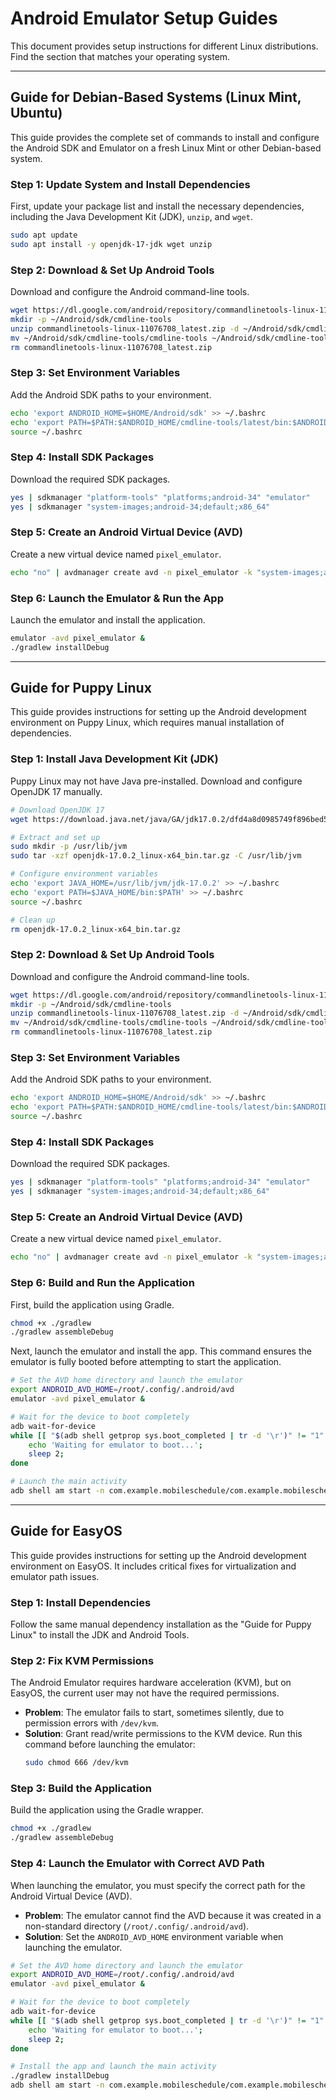 # Android Emulator Setup Guides

This document provides setup instructions for different Linux distributions. Find the section that matches your operating system.

---

## Guide for Debian-Based Systems (Linux Mint, Ubuntu)

This guide provides the complete set of commands to install and configure the Android SDK and Emulator on a fresh Linux Mint or other Debian-based system.

### Step 1: Update System and Install Dependencies

First, update your package list and install the necessary dependencies, including the Java Development Kit (JDK), `unzip`, and `wget`.

```bash
sudo apt update
sudo apt install -y openjdk-17-jdk wget unzip
```

### Step 2: Download & Set Up Android Tools

Download and configure the Android command-line tools.

```bash
wget https://dl.google.com/android/repository/commandlinetools-linux-11076708_latest.zip
mkdir -p ~/Android/sdk/cmdline-tools
unzip commandlinetools-linux-11076708_latest.zip -d ~/Android/sdk/cmdline-tools
mv ~/Android/sdk/cmdline-tools/cmdline-tools ~/Android/sdk/cmdline-tools/latest
rm commandlinetools-linux-11076708_latest.zip
```

### Step 3: Set Environment Variables

Add the Android SDK paths to your environment.

```bash
echo 'export ANDROID_HOME=$HOME/Android/sdk' >> ~/.bashrc
echo 'export PATH=$PATH:$ANDROID_HOME/cmdline-tools/latest/bin:$ANDROID_HOME/platform-tools:$ANDROID_HOME/emulator' >> ~/.bashrc
source ~/.bashrc
```

### Step 4: Install SDK Packages

Download the required SDK packages.

```bash
yes | sdkmanager "platform-tools" "platforms;android-34" "emulator"
yes | sdkmanager "system-images;android-34;default;x86_64"
```

### Step 5: Create an Android Virtual Device (AVD)

Create a new virtual device named `pixel_emulator`.

```bash
echo "no" | avdmanager create avd -n pixel_emulator -k "system-images;android-34;default;x86_64"
```

### Step 6: Launch the Emulator & Run the App

Launch the emulator and install the application.

```bash
emulator -avd pixel_emulator &
./gradlew installDebug
```

---

## Guide for Puppy Linux

This guide provides instructions for setting up the Android development environment on Puppy Linux, which requires manual installation of dependencies.

### Step 1: Install Java Development Kit (JDK)

Puppy Linux may not have Java pre-installed. Download and configure OpenJDK 17 manually.

```bash
# Download OpenJDK 17
wget https://download.java.net/java/GA/jdk17.0.2/dfd4a8d0985749f896bed50d7138ee7f/8/GPL/openjdk-17.0.2_linux-x64_bin.tar.gz

# Extract and set up
sudo mkdir -p /usr/lib/jvm
sudo tar -xzf openjdk-17.0.2_linux-x64_bin.tar.gz -C /usr/lib/jvm

# Configure environment variables
echo 'export JAVA_HOME=/usr/lib/jvm/jdk-17.0.2' >> ~/.bashrc
echo 'export PATH=$JAVA_HOME/bin:$PATH' >> ~/.bashrc
source ~/.bashrc

# Clean up
rm openjdk-17.0.2_linux-x64_bin.tar.gz
```

### Step 2: Download & Set Up Android Tools

Download and configure the Android command-line tools.

```bash
wget https://dl.google.com/android/repository/commandlinetools-linux-11076708_latest.zip
mkdir -p ~/Android/sdk/cmdline-tools
unzip commandlinetools-linux-11076708_latest.zip -d ~/Android/sdk/cmdline-tools
mv ~/Android/sdk/cmdline-tools/cmdline-tools ~/Android/sdk/cmdline-tools/latest
rm commandlinetools-linux-11076708_latest.zip
```

### Step 3: Set Environment Variables

Add the Android SDK paths to your environment.

```bash
echo 'export ANDROID_HOME=$HOME/Android/sdk' >> ~/.bashrc
echo 'export PATH=$PATH:$ANDROID_HOME/cmdline-tools/latest/bin:$ANDROID_HOME/platform-tools:$ANDROID_HOME/emulator' >> ~/.bashrc
source ~/.bashrc
```

### Step 4: Install SDK Packages

Download the required SDK packages.

```bash
yes | sdkmanager "platform-tools" "platforms;android-34" "emulator"
yes | sdkmanager "system-images;android-34;default;x86_64"
```

### Step 5: Create an Android Virtual Device (AVD)

Create a new virtual device named `pixel_emulator`.

```bash
echo "no" | avdmanager create avd -n pixel_emulator -k "system-images;android-34;default;x86_64"
```

### Step 6: Build and Run the Application

First, build the application using Gradle.

```bash
chmod +x ./gradlew
./gradlew assembleDebug
```

Next, launch the emulator and install the app. This command ensures the emulator is fully booted before attempting to start the application.

```bash
# Set the AVD home directory and launch the emulator
export ANDROID_AVD_HOME=/root/.config/.android/avd
emulator -avd pixel_emulator &

# Wait for the device to boot completely
adb wait-for-device
while [[ "$(adb shell getprop sys.boot_completed | tr -d '\r')" != "1" ]]; do 
    echo 'Waiting for emulator to boot...'; 
    sleep 2; 
done

# Launch the main activity
adb shell am start -n com.example.mobileschedule/com.example.mobileschedule.MainActivity
```

---

## Guide for EasyOS

This guide provides instructions for setting up the Android development environment on EasyOS. It includes critical fixes for virtualization and emulator path issues.

### Step 1: Install Dependencies
Follow the same manual dependency installation as the "Guide for Puppy Linux" to install the JDK and Android Tools.

### Step 2: Fix KVM Permissions
The Android Emulator requires hardware acceleration (KVM), but on EasyOS, the current user may not have the required permissions.

- **Problem**: The emulator fails to start, sometimes silently, due to permission errors with `/dev/kvm`.
- **Solution**: Grant read/write permissions to the KVM device. Run this command before launching the emulator:
  ```bash
  sudo chmod 666 /dev/kvm
  ```

### Step 3: Build the Application
Build the application using the Gradle wrapper.

```bash
chmod +x ./gradlew
./gradlew assembleDebug
```

### Step 4: Launch the Emulator with Correct AVD Path
When launching the emulator, you must specify the correct path for the Android Virtual Device (AVD).

- **Problem**: The emulator cannot find the AVD because it was created in a non-standard directory (`/root/.config/.android/avd`).
- **Solution**: Set the `ANDROID_AVD_HOME` environment variable when launching the emulator.

```bash
# Set the AVD home directory and launch the emulator
export ANDROID_AVD_HOME=/root/.config/.android/avd
emulator -avd pixel_emulator &

# Wait for the device to boot completely
adb wait-for-device
while [[ "$(adb shell getprop sys.boot_completed | tr -d '\r')" != "1" ]]; do 
    echo 'Waiting for emulator to boot...'; 
    sleep 2; 
done

# Install the app and launch the main activity
./gradlew installDebug
adb shell am start -n com.example.mobileschedule/com.example.mobileschedule.MainActivity
```
